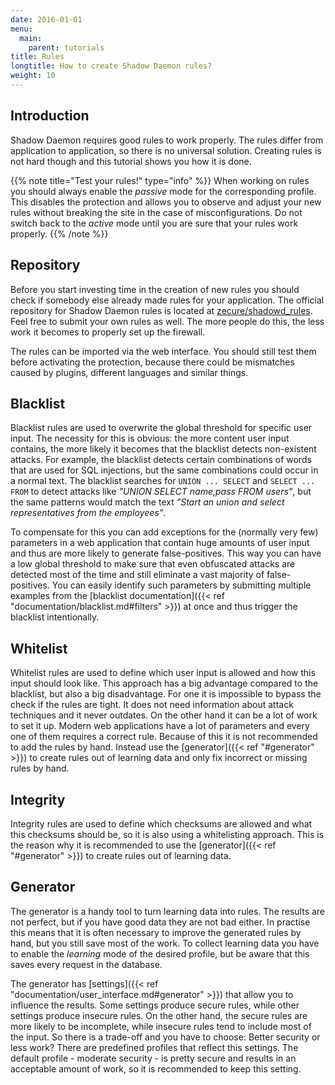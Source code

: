 ```yaml
---
date: 2016-01-01
menu:
  main:
    parent: tutorials
title: Rules
longtitle: How to create Shadow Daemon rules?
weight: 10
---
```


## Introduction

Shadow Daemon requires good rules to work properly.
The rules differ from application to application, so there is no universal solution.
Creating rules is not hard though and this tutorial shows you how it is done.

{{% note title="Test your rules!" type="info" %}}
When working on rules you should always enable the *passive* mode for the corresponding profile.
This disables the protection and allows you to observe and adjust your new rules without breaking the site in the case of misconfigurations.
Do not switch back to the *active* mode until you are sure that your rules work properly.
{{% /note %}}

## Repository

Before you start investing time in the creation of new rules you should check if somebody else already made rules for your application.
The official repository for Shadow Daemon rules is located at [zecure/shadowd_rules](https://github.com/zecure/shadowd_rules).
Feel free to submit your own rules as well.
The more people do this, the less work it becomes to properly set up the firewall.

The rules can be imported via the web interface.
You should still test them before activating the protection, because there could be mismatches caused by plugins, different languages and similar things.

## Blacklist

Blacklist rules are used to overwrite the global threshold for specific user input.
The necessity for this is obvious: the more content user input contains, the more likely it becomes that the blacklist detects non-existent attacks.
For example, the blacklist detects certain combinations of words that are used for SQL injections, but the same combinations could occur in a normal text.
The blacklist searches for `UNION ... SELECT` and `SELECT ... FROM` to detect attacks like *"UNION SELECT name,pass FROM users"*, but the same patterns would match the text *"Start an union and select representatives from the employees"*.

To compensate for this you can add exceptions for the (normally very few) parameters in a web application that contain huge amounts of user input and thus are more likely to generate false-positives.
This way you can have a low global threshold to make sure that even obfuscated attacks are detected most of the time and still eliminate a vast majority of false-positives.
You can easily identify such parameters by submitting multiple examples from the [blacklist documentation]({{< ref "documentation/blacklist.md#filters" >}}) at once and thus trigger the blacklist intentionally.

## Whitelist

Whitelist rules are used to define which user input is allowed and how this input should look like.
This approach has a big advantage compared to the blacklist, but also a big disadvantage.
For one it is impossible to bypass the check if the rules are tight.
It does not need information about attack techniques and it never outdates.
On the other hand it can be a lot of work to set it up.
Modern web applications have a lot of parameters and every one of them requires a correct rule.
Because of this it is not recommended to add the rules by hand.
Instead use the [generator]({{< ref "#generator" >}}) to create rules out of learning data and only fix incorrect or missing rules by hand.

## Integrity

Integrity rules are used to define which checksums are allowed and what this checksums should be, so it is also using a whitelisting approach.
This is the reason why it is recommended to use the [generator]({{< ref "#generator" >}}) to create rules out of learning data.

## Generator

The generator is a handy tool to turn learning data into rules.
The results are not perfect, but if you have good data they are not bad either.
In practise this means that it is often necessary to improve the generated rules by hand, but you still save most of the work.
To collect learning data you have to enable the *learning* mode of the desired profile, but be aware that this saves every request in the database.

The generator has [settings]({{< ref "documentation/user_interface.md#generator" >}}) that allow you to influence the results.
Some settings produce secure rules, while other settings produce insecure rules.
On the other hand, the secure rules are more likely to be incomplete, while insecure rules tend to include most of the input.
So there is a trade-off and you have to choose: Better security or less work?
There are predefined profiles that reflect this settings.
The default profile - moderate security - is pretty secure and results in an acceptable amount of work, so it is recommended to keep this setting.
